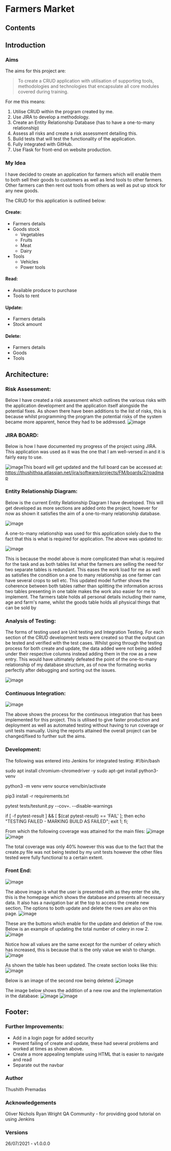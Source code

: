 # Farmers Market 
## Contents


## Introduction

### Aims
The aims for this project are:
> To create a CRUD application with utilisation of supporting tools,
methodologies and technologies that encapsulate all core modules
covered during training.

For me this means:
1. Utilise CRUD within the program created by me.
2. Use JIRA to develop a methodology.
3. Create an Entity Relationship Database (has to have a one-to-many relationship)
4. Assess all risks and create a risk assessment detailing this.
5. Build tests that will test the functionality of the application.
6. Fully integrated with GitHub.
7. Use Flask for front-end on website production.

### My Idea
I have decided to create an application for farmers which will enable them to both sell their goods to customers as well as lend tools to other farmers. Other farmers can then rent out tools from others as well as put up stock for any new goods.

The CRUD for this application is outlined below:

#### Create:
* Farmers details
* Goods stock 
  * Vegetables
  * Fruits
  * Meat
  * Dairy
* Tools
  * Vehicles
  * Power tools
#### Read:
* Available produce to purchase
* Tools to rent
#### Update:
* Farmers details
* Stock amount
#### Delete:
* Farmers details
* Goods
* Tools

## Architecture:
### Risk Assessment:
Below I have created a risk assessment which outlines the various risks with the application development and the application itself alongside the potential fixes. As shown there have been additions to the list of risks, this is because whilst programming the program the potential risks of the system became more apparent, hence they had to be addressed.
![image](https://user-images.githubusercontent.com/86304577/126946228-881e7e60-afdd-4c39-9fb3-8bbd785b6b08.png)

### JIRA BOARD:
Below is how I have documented my progress of the project using JIRA. This application was used as it was the one that I am well-versed in and it is fairly easy to use.

![image](https://user-images.githubusercontent.com/86304577/126947371-e63bfa58-f4db-4564-8813-de1c8f23b174.png)This board will get updated and the full board can be accessed at: https://thushithqa.atlassian.net/jira/software/projects/FM/boards/2/roadmap

### Entity Relationship Diagram:
Below is the current Entity Relationship Diagram I have developed. This will get developed as more sections are added onto the project, however for now as shown it satisfies the aim of a one-to-many relationship database. 

![image](https://user-images.githubusercontent.com/86304577/125354099-4db26c80-e35b-11eb-9967-cdc37264dc60.png)

A one-to-many relationship was used for this application solely due to the fact that this is what is required for application. 
The above was updated to:

![image](https://user-images.githubusercontent.com/86304577/126941303-e969974b-0a0a-4461-8fe9-dd5df8240b2e.png)

This is because the model above is more complicated than what is required for the task and as both tables list what the farmers are selling the need for two separate tables is redundant. This eases the work load for me as well as satisfies the condition on a one to many relationship as one farmer can have several crops to sell etc. This updated model further shows the coherence between both tables rather than splitting the information across two tables presenting in one table makes the work also easier for me to implement. The farmers table holds all personal details including their name, age and farm's name, whilst the goods table holds all physical things that can be sold by

### Analysis of Testing:
The forms of testing used are Unit testing and Integration Testing. For each section of the CRUD development tests were created so that the output can be tested and verified with the test cases. Whilst going through the testing process for both create and update, the data added were not being added under their respective columns instead adding them in the row as a new entry. This would have ultimately defeated the point of the one-to-many relationship of my database structure, as of now the formating works perfectly after debugging and sorting out the issues.

![image](https://user-images.githubusercontent.com/86304577/126945355-a82374a4-6873-4c75-ad3d-e643a9d2de31.png)

### Continuous Integration:
![image](https://user-images.githubusercontent.com/86304577/126948030-cb0cae6d-b8c8-43fc-804f-0d1ea5b0ef9a.png)

The above shows the process for the continuous integration that has been implemented for this project. This is utilised to give faster production and deployment as well as automated testing without having to run coverage or unit tests manually. Using the reports attained the overall project can be changed/fixed to further suit the aims.

### Development:
The following was entered into Jenkins for integrated testing:
#!/bin/bash

sudo apt install chromium-chromedriver -y
sudo apt-get install python3-venv 

python3 -m venv venv
source venv/bin/activate

pip3 install -r requirements.txt 

pytest tests/testunit.py --cov=. --disable-warnings

if [ -f pytest-result ] && [ $(cat pytest-result) == 'FAIL' ]; 
	then echo "TESTING FAILED - MARKING BUILD AS FAILED"; exit 1;
fi;

From which the following coverage was attained for the main files:
![image](https://user-images.githubusercontent.com/86304577/126948984-388d09a9-6411-4746-82c3-aef1c9ce4b12.png)
![image](https://user-images.githubusercontent.com/86304577/126949078-87ad7e9e-0c4d-4a8c-b13a-a78413c5f37f.png)

The total coverage was only 40% however this was due to the fact that the create.py file was not being tested by my unit tests however the other files tested were fully functional to a certain extent.

### Front End:
![image](https://user-images.githubusercontent.com/86304577/126949837-3651fb45-d0de-4232-a5e6-37987f3c1522.png)

The above image is what the user is presented with as they enter the site, this is the homepage which shows the database and presents all necessary data. It also has a navigation bar at the top to access the create new section. The options to both update and delete the rows are also on this page.
![image](https://user-images.githubusercontent.com/86304577/126950003-53bb4e7d-ce77-4378-ac0f-84c56436183c.png)

These are the buttons which enable for the update and deletion of the row.
Below is an example of updating the total number of celery in row 2.
![image](https://user-images.githubusercontent.com/86304577/126950376-c3af1a1b-3829-4c6a-b645-4a5315e28040.png)

Notice how all values are the same except for the number of celery which has increased, this is because that is the only value we wish to change.
![image](https://user-images.githubusercontent.com/86304577/126950621-4e76d382-2b12-4e79-b022-eeb05f904c6f.png)

As shown the table has been updated.
The create section looks like this:
![image](https://user-images.githubusercontent.com/86304577/126950787-1f4a5ee2-a3e5-4712-b522-fb0bf1b0194b.png)

Below is an image of the second row being deleted:
![image](https://user-images.githubusercontent.com/86304577/126952513-3d6c00d6-9c38-4cd6-8a14-0aa795b18087.png)

The image below shows the addition of a new row and the implementation in the database:
![image](https://user-images.githubusercontent.com/86304577/126952868-ecb36931-d8c9-489a-8342-425260e9a19d.png)
![image](https://user-images.githubusercontent.com/86304577/126953865-16f3119e-dc78-418e-9e59-bbfccbbd9039.png)


## Footer:
### Further Improvements:
* Add in a login page for added security
* Prevent failing of create and update, these had several problems and worked at times as shown above.
* Create a more appealing template using HTML that is easier to navigate and read
* Separate out the navbar

### Author
Thushith Premadas

### Acknowledgements

Oliver Nichols
Ryan Wright
QA Community - for providing good tutorial on using Jenkins

### Versions
26/07/2021 - v1.0.0.0







